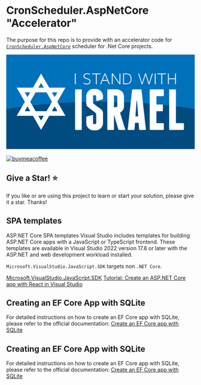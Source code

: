 # CronScheduler.AspNetCore "Accelerator"

The purpose for this repo is to provide with an accelerator code for [`CronScheduler.AspNetCore`](https://github.com/kdcllc/CronScheduler.AspNetCore) scheduler for .Net Core projects.

![I Stand With Israel](./img/IStandWithIsrael.png)

[![buymeacoffee](https://www.buymeacoffee.com/assets/img/custom_images/orange_img.png)](https://www.buymeacoffee.com/vyve0og)

## Give a Star! :star:

If you like or are using this project to learn or start your solution, please give it a star. Thanks!


## SPA templates

ASP.NET Core SPA templates
Visual Studio includes templates for building ASP.NET Core apps with a JavaScript or TypeScript frontend. These templates are available in Visual Studio 2022 version 17.8 or later with the ASP.NET and web development workload installed.

`Microsoft.VisualStudio.JavaScript.SDK` targets non `.NET Core`.

[Microsoft.VisualStudio.JavaScript.SDK](https://www.nuget.org/packages/Microsoft.VisualStudio.JavaScript.SDK/1.0.1440137)
[Tutorial: Create an ASP.NET Core app with React in Visual Studio](https://learn.microsoft.com/en-us/visualstudio/javascript/tutorial-asp-net-core-with-react?view=vs-2022)

## Creating an EF Core App with SQLite

For detailed instructions on how to create an EF Core app with SQLite, please refer to the official documentation:
[Create an EF Core app with SQLite](https://learn.microsoft.com/en-us/ef/core/get-started/overview/first-app?tabs=netcore-cli)

## Creating an EF Core App with SQLite

For detailed instructions on how to create an EF Core app with SQLite, please refer to the official documentation:
[Create an EF Core app with SQLite](https://learn.microsoft.com/en-us/ef/core/get-started/overview/first-app?tabs=netcore-cli)
